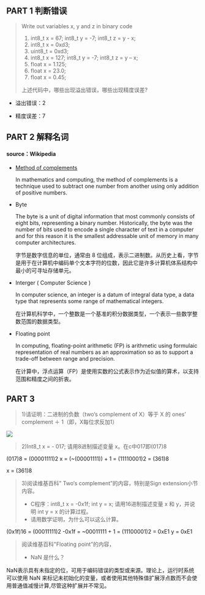 ## **PART 1 判断错误**

>Write out variables x, y and z in binary code
>1) int8_t x = 67; int8_t y = -7; int8_t z = y - x;
>2) int8_t x = 0xd3;
>3) uint8_t = 0xd3;
>4) int8_t x = 127; int8_t y = -7; int8_t z = y – x;
>5) float x = 1.125;
>6) float x = 23.0;
>7) float x = 0.45;
>
>上述代码中，哪些出现溢出错误，哪些出现精度误差?

* 溢出错误：2

* 精度误差：7


## **PART 2 解释名词**

#### source：Wikipedia
* [Method of complements](https://en.wikipedia.org/wiki/Method_of_complements)

    In mathematics and computing, the method of complements is a technique used to subtract one number from another using only addition of positive numbers.


* Byte

    The byte is a unit of digital information that most commonly consists of eight bits, representing a binary number.  Historically, the byte was the number of bits used to encode a single character of text in a computer and for this reason it is the smallest addressable unit of memory in many computer architectures.
    
    字节是数字信息的单位，通常由 8 位组成，表示二进制数。从历史上看，字节是用于在计算机中编码单个文本字符的位数，因此它是许多计算机体系结构中最小的可寻址存储单元。

* Interger ( Computer Science )

    In computer science, an integer is a datum of integral data type, a data type that represents some range of mathematical integers.  

     在计算机科学中，一个整数是一个基准的积分数据类型，一个表示一些数学整数范围的数据类型。

* Floating point

    In computing, floating-point arithmetic (FP) is arithmetic using formulaic representation of real numbers as an approximation so as to support a trade-off between range and precision. 

    在计算中，浮点运算（FP）是使用实数的公式表示作为近似值的算术，以支持范围和精度之间的折衷。

## PART 3 
>1)请证明：二进制的负数（two‘s complement of X）等于 X 的 ones’ complement ＋ 1（即，X每位求反加1）

![](http://ww1.sinaimg.cn/large/88a3931agy1fw3kg47emmj22io1w0u0x.jpg)

>2)Int8_t x = - 017; 请用8进制描述变量 x。在c中017即(017)8

 (017)8 = (00001111)2 
 x = (~(00001111)) + 1 = (11110001)2 = (361)8
  
 x = (361)8

>3)阅读维基百科” Two‘s complement”的内容，特别是Sign extension小节内容。
>
>* C程序：int8_t x = -0x1f; int y = x; 请用16进制描述变量 x 和 y，并说明 int y = x 的计算过程。
>* 请用数学证明，为什么可以这么计算。

(0x1f)16 = (00011111)2
-0x1f = ~00011111 + 1 = (11100001)2 = 0xE1
y = 0xE1

    
>阅读维基百科"Floating point”的内容，
>* NaN 是什么？

NaN表示具有未指定的位，可用于编码错误的类型或来源。理论上，运行时系统可以使用 NaN 来标记未初始化的变量，或者使用其他特殊值扩展浮点数而不会使用普通值减慢计算,尽管这种扩展并不常见。